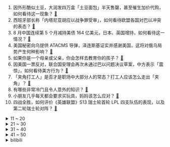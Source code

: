 1. 因外形酷似土豆，大润发四万盒「土豆面包」半天售罄，甚至催生加价代购，如何看待这一现象？ [:link:](https://www.zhihu.com/question/626808734)
2. 西班牙部长称「内塔尼亚胡应以战争罪受审」，如何看待欧盟各国对巴以冲突的表态？ [:link:](https://www.zhihu.com/question/626480652)
3. 8 月中国连续第 5 个月减持美债 164 亿美元，日本、英国增持，如何看待这一情况？ [:link:](https://www.zhihu.com/question/626784783)
4. 美国秘密向乌提供 ATACMS 导弹，泽连斯基证实并感谢美国，这将对俄乌局势产生何种影响？ [:link:](https://www.zhihu.com/question/626636474)
5. 如果你是一个母亲或父亲，你会怎样去教育你的孩子？ [:link:](https://www.zhihu.com/question/626079436)
6. 因美国一票反对，联合国安理会再次未通过巴以问题决议草案，中方表示「震惊」，如何看待美方行为？ [:link:](https://www.zhihu.com/question/626784641)
7. 「夹角打工人」是否才是职场中大部分人的常态？打工人应该怎么走出「夹角」？ [:link:](https://www.zhihu.com/question/626352307)
8. 有哪些非常冷门且令人意外的知识？ [:link:](https://www.zhihu.com/question/624741777)
9. 小朋友几乎每天都会要求买玩具，妈妈该怎么应对？ [:link:](https://www.zhihu.com/question/596256856)
10. 四战全胜，如何评价《英雄联盟》S13 瑞士轮首轮 LPL 四支队伍的表现，以及第二轮瑞士轮对阵？ [:link:](https://www.zhihu.com/question/626834533)
<details>
<summary>11 ~ 20</summary>

11. 有哪些大实话让你听了醍醐灌顶？ [:link:](https://www.zhihu.com/question/425291049)
12. 如何看待慧极必伤？ [:link:](https://www.zhihu.com/question/66906557)
13. 为什么很多男的到了中年突然开始炒股？ [:link:](https://www.zhihu.com/question/419997323)
14. 看网络小说时，有哪些桥段让你觉得作者很有文化素养？ [:link:](https://www.zhihu.com/question/276052798)
15. 上联：东坡居士，下联对什么？ [:link:](https://www.zhihu.com/question/626831626)
16. 美剧中的外国人一顿饭只吃了个三明治就行了，他们饭量真的那么小吗？ [:link:](https://www.zhihu.com/question/27162329)
17. 《赛博朋克2077》中亚当重锤为什么没得赛博精神病？ [:link:](https://www.zhihu.com/question/437130110)
18. 如何看待越南足球技术总监称「无法理解中国足球水平为何这么低，甚至比越南还低一点，水平本应媲美巴西」？ [:link:](https://www.zhihu.com/question/626496133)
19. 哪一瞬间让你觉得生命和健康比一切都重要？ [:link:](https://www.zhihu.com/question/616735242)
20. 你最想取代哪个动漫/游戏/小说/漫画里的哪一个角色? [:link:](https://www.zhihu.com/question/626479470)
</details>
<details>
<summary>21 ~ 30</summary>

21. 广州一宝马车碰撞出租车后撞桥墩侧翻起火，宝马司机身亡，事故原因可能是什么？ [:link:](https://www.zhihu.com/question/626787978)
22. 喜欢一个男生，是应该主动，还是不主动？ [:link:](https://www.zhihu.com/question/624355499)
23. 为什么宝可梦最多只能进化2次？ [:link:](https://www.zhihu.com/question/521118602)
24. 你们当下最近读的一本书名叫什么？ [:link:](https://www.zhihu.com/question/622528137)
25. 英国首相苏纳克 19 日将访问以色列，哪些信息值得关注？ [:link:](https://www.zhihu.com/question/626793210)
26. 《魔兽争霸3》里8个酒馆英雄分别都有什么用？ [:link:](https://www.zhihu.com/question/625745260)
27. 人这一辈子，究竟什么最重要? [:link:](https://www.zhihu.com/question/614371250)
28. 主机游戏玩家想购买电视需要考虑哪些方面? [:link:](https://www.zhihu.com/question/626824338)
29. 生成式AI「人人可用」的时代要来了么？企业和开发者该怎么做？ [:link:](https://www.zhihu.com/question/626352096)
30. 如何看待好莱坞索尼影业将翻拍贾玲执导的电影《你好，李焕英》，你对此期待吗？ [:link:](https://www.zhihu.com/question/626801422)
</details>
<details>
<summary>31 ~ 40</summary>

31. 为什么被称为「背着燃油充电宝」的增程式电动车在争议声中越卖越好？我国增程式电动车发展处在什么水平？ [:link:](https://www.zhihu.com/question/626797416)
32. 在上一家公司待的时间很短，面试中会成为扣分项吗，该如何应对？ [:link:](https://www.zhihu.com/question/622555946)
33. 有什么颜值高且价格便宜的壁挂式空调推荐？ [:link:](https://www.zhihu.com/question/548117286)
34. 佐助到底喜欢小樱吗？ [:link:](https://www.zhihu.com/question/50593513)
35. S13 瑞士轮首轮 LNG 1:0 击败 FNC，如何评价这场比赛？ [:link:](https://www.zhihu.com/question/626880644)
36. 「如果生活只剩下工作，工作也失去了原本的意义」业余时间会如何调节工作的苦？ [:link:](https://www.zhihu.com/question/626820066)
37. 9 月 70 城房价出炉，一线城市二手房环比连降 4 个月首次转涨，如何解读未来房价走势？ [:link:](https://www.zhihu.com/question/626794659)
38. 上海优化公积金首套房认定标准，100 万元贷款 30 年每月少还 262 元，哪些信息值得关注？ [:link:](https://www.zhihu.com/question/626709921)
39. 为什么有人说长途自驾最考验车辆，开长途你最担心车辆出什么问题？ [:link:](https://www.zhihu.com/question/621813776)
40. 马斯克表示「特斯拉将坚持继续降价」，哪些信息值得关注？ [:link:](https://www.zhihu.com/question/626825036)
</details>
<details>
<summary>41 ~ 50</summary>

41. 9 月一线城市商品住宅价格环比稳中微涨，二三线城市商品房价格环比下降，如何解读这一数据？ [:link:](https://www.zhihu.com/question/626793520)
42. 双十一空调，双11空调推荐买什么？ [:link:](https://www.zhihu.com/question/426839168)
43. 为什么大人都喜欢贬低自己的孩子? [:link:](https://www.zhihu.com/question/612863260)
44. S13 瑞士轮首轮焦点战 BLG 1:0 力克 KT，如何评价这场比赛？ [:link:](https://www.zhihu.com/question/626892841)
45. S13 瑞士轮首轮焦点战 G2 1:0 击败 DK 收获开门红，如何评价这场比赛？ [:link:](https://www.zhihu.com/question/626847065)
46. 双十一装修季，有哪些必买家电值得推荐？ [:link:](https://www.zhihu.com/question/626349733)
47. 为什么都说国人蛋白质摄入少，一计算不都超了吗? [:link:](https://www.zhihu.com/question/531698371)
48. 梅西有可能率领阿根廷达到甚至超越2008-2012年西班牙王朝的高度吗？ [:link:](https://www.zhihu.com/question/626760341)
49. 你们童年的时候被家长喂过的最敷衍的食物是什么？ [:link:](https://www.zhihu.com/question/462844792)
50. S13 瑞士轮第二日败者组对阵出炉，韩国欧洲陷入「全面内战」，对此你有什么想说？ [:link:](https://www.zhihu.com/question/626907122)
</details><details>
<summary>bilibili</summary>

</details>